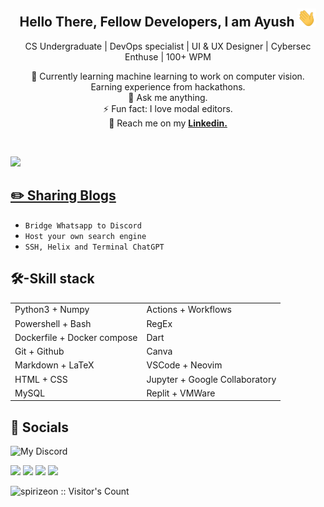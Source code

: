 <div align="center">
  <h2>Hello There, Fellow Developers, I am Ayush <img src="https://raw.githubusercontent.com/ABSphreak/ABSphreak/master/gifs/Hi.gif" width="30px"></h2>
  
<div align="center">

CS Undergraduate | DevOps specialist | UI & UX Designer | Cybersec Enthuse | 100+ WPM

</div>

</div>

<div align="center">
    
🔭 Currently learning machine learning to work on computer vision.<br> Earning experience from hackathons.<br>💬 Ask me anything. <br>⚡ Fun fact: I love modal editors. <br> &#128231; Reach me on my <a href="https://www.linkedin.com/in/ayush-dutta-422a08289/"><b>Linkedin.</b></a>
</div>
<br>

![](http://github-profile-summary-cards.vercel.app/api/cards/profile-details?username=spirizeon&theme=gruvbox)


## <a href="https://zyree.hashnode.dev">✏️ Sharing Blogs</a>
+ `Bridge Whatsapp to Discord`
+ `Host your own search engine`
+ `SSH, Helix and Terminal ChatGPT`

## 🛠-Skill stack
<table> 
<tr>
<td>Python3 + Numpy</td>
<td>Actions + Workflows</td>
</tr>
<tr>
<td>Powershell + Bash</td>
<td>RegEx</td>
</tr>
<tr>
<td>Dockerfile + Docker compose</td>
<td>Dart</td>
</tr>
<tr>
<td>Git + Github</td>
<td>Canva</td>
</tr>
<tr>
<td>Markdown + LaTeX</td>
<td>VSCode + Neovim</td>
</tr>
<tr>
<td>HTML + CSS</td>
<td>Jupyter + Google Collaboratory</td>
</tr>
<tr>
<td>MySQL</td>
<td>Replit + VMWare</td>
</tr>
</table>






## 🏀 Socials

![My Discord](https://discord-readme-badge.vercel.app/api?id=1031196479337013338)

<a href="https://leetcode.com/Spirizeon/"><img src="https://img.shields.io/badge/LeetCode-000000?style=for-the-badge&logo=LeetCode&logoColor=#d16c06" /></a>
<a href="https://dribbble.com/Zeta"><img src="https://img.shields.io/badge/Dribbble-EA4C89?style=for-the-badge&logo=dribbble&logoColor=white"/></a>
<a href="https://zyree.hashnode.dev"><img src="https://img.shields.io/badge/Hashnode-2962FF?style=for-the-badge&logo=hashnode&logoColor=white)" /></a>
<a href="https://hackerrank.com/spirizeon"><img src="https://img.shields.io/badge/-Hackerrank-2EC866?style=for-the-badge&logo=HackerRank&logoColor=black"/></a>


<img src="https://profile-counter.glitch.me/{spirizeon}/count.svg" alt="spirizeon :: Visitor's Count" />  

